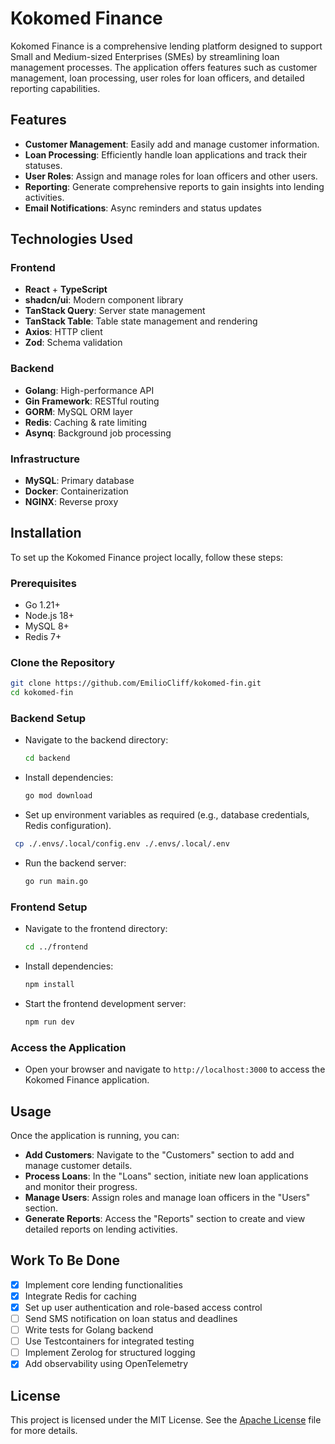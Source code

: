 # Kokomed Finance

Kokomed Finance is a comprehensive lending platform designed to support Small and Medium-sized Enterprises (SMEs) by streamlining loan management processes. The application offers features such as customer management, loan processing, user roles for loan officers, and detailed reporting capabilities.

## Features

-   **Customer Management**: Easily add and manage customer information.
-   **Loan Processing**: Efficiently handle loan applications and track their statuses.
-   **User Roles**: Assign and manage roles for loan officers and other users.
-   **Reporting**: Generate comprehensive reports to gain insights into lending activities.
-   **Email Notifications**: Async reminders and status updates

## Technologies Used

### Frontend

-   **React** + **TypeScript**
-   **shadcn/ui**: Modern component library
-   **TanStack Query**: Server state management
-   **TanStack Table**: Table state management and rendering
-   **Axios**: HTTP client
-   **Zod**: Schema validation

### Backend

-   **Golang**: High-performance API
-   **Gin Framework**: RESTful routing
-   **GORM**: MySQL ORM layer
-   **Redis**: Caching & rate limiting
-   **Asynq**: Background job processing

### Infrastructure

-   **MySQL**: Primary database
-   **Docker**: Containerization
-   **NGINX**: Reverse proxy

## Installation

To set up the Kokomed Finance project locally, follow these steps:

### Prerequisites

-   Go 1.21+
-   Node.js 18+
-   MySQL 8+
-   Redis 7+

### Clone the Repository

```bash
git clone https://github.com/EmilioCliff/kokomed-fin.git
cd kokomed-fin
```

### Backend Setup

-   Navigate to the backend directory:

    ```bash
    cd backend
    ```

-   Install dependencies:

    ```bash
    go mod download
    ```

-   Set up environment variables as required (e.g., database credentials, Redis configuration).

```bash
 cp ./.envs/.local/config.env ./.envs/.local/.env
```

-   Run the backend server:

    ```bash
    go run main.go
    ```

### Frontend Setup

-   Navigate to the frontend directory:

    ```bash
    cd ../frontend
    ```

-   Install dependencies:

    ```bash
    npm install
    ```

-   Start the frontend development server:

    ```bash
    npm run dev
    ```

### Access the Application

-   Open your browser and navigate to `http://localhost:3000` to access the Kokomed Finance application.

## Usage

Once the application is running, you can:

-   **Add Customers**: Navigate to the "Customers" section to add and manage customer details.
-   **Process Loans**: In the "Loans" section, initiate new loan applications and monitor their progress.
-   **Manage Users**: Assign roles and manage loan officers in the "Users" section.
-   **Generate Reports**: Access the "Reports" section to create and view detailed reports on lending activities.

## Work To Be Done

-   [x] Implement core lending functionalities
-   [x] Integrate Redis for caching
-   [x] Set up user authentication and role-based access control
-   [ ] Send SMS notification on loan status and deadlines
-   [ ] Write tests for Golang backend
-   [ ] Use Testcontainers for integrated testing
-   [ ] Implement Zerolog for structured logging
-   [x] Add observability using OpenTelemetry

## License

This project is licensed under the MIT License. See the [Apache License](LICENSE) file for more details.
